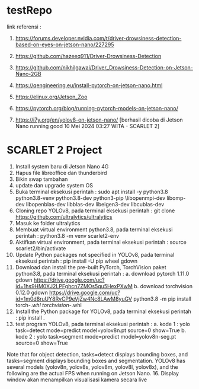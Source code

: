 # testRepo
link referensi :
1. https://forums.developer.nvidia.com/t/driver-drowsiness-detection-based-on-eyes-on-jetson-nano/227295
2. https://github.com/hazeeq911/Driver-Drowsiness-Detection
3. https://github.com/nikhilgawai/Driver_Drowsiness-Detection-on-Jetson-Nano-2GB


1. https://qengineering.eu/install-pytorch-on-jetson-nano.html
2. https://elinux.org/Jetson_Zoo
3. https://pytorch.org/blog/running-pytorch-models-on-jetson-nano/
4. https://i7y.org/en/yolov8-on-jetson-nano/ [berhasil dicoba di Jetson Nano running good 10 Mei 2024 03:27 WITA - SCARLET 2]

# SCARLET 2 Project
1. Install system baru di Jetson Nano 4G
2. Hapus file libreoffice dan thunderbird
3. Bikin swap tambahan
4. update dan upgrade system OS
5. Buka terminal eksekusi perintah :
   sudo apt install -y python3.8 python3.8-venv python3.8-dev python3-pip \libopenmpi-dev libomp-dev libopenblas-dev libblas-dev libeigen3-dev libcublas-dev
6. Cloning repo YOLOv8,
   pada terminal eksekusi perintah :
   git clone https://github.com/ultralytics/ultralytics
8. Masuk ke folder ultralytics
9. Membuat virtual environment python3.8,
   pada terminal eksekusi perintah :
   python3.8 -m venv scarlet2-env
10. Aktifkan virtual environment,
   pada terminal eksekusi perintah :
   source scarlet2/bin/activate
11. Update Python packages not specified in YOLOv8,
   pada terminal eksekusi perintah :
   pip install -U pip wheel gdown
12. Download dan install the pre-built PyTorch, TorchVision paket python3.8,
   pada terminal eksekusi perintah :
   a. download pytorch 1.11.0
   gdown https://drive.google.com/uc?id=1hs9HM0XJ2LPFghcn7ZMOs5qu5HexPXwM
   b. download torchvision 0.12.0
   gdown https://drive.google.com/uc?id=1m0d8ruUY8RvCP9eVjZw4Nc8LAwM8yuGV
   python3.8 -m pip install torch-*.whl torchvision-*.whl
14. Install the Python package for YOLOv8,
   pada terminal eksekusi perintah :
   pip install .
15. test program YOLOv8,
   pada terminal eksekusi perintah :
    a. kode 1 : yolo task=detect mode=predict model=yolov8n.pt source=0 show=True
    b. kode 2 : yolo task=segment mode=predict model=yolov8n-seg.pt source=0 show=True
   
   Note that for object detection, tasks=detect displays bounding boxes, and tasks=segment displays bounding boxes and segmentation.
   YOLOv8 has several models (yolov8n, yolov8s, yolov8m, yolov8l, yolov8x), and the following are the actual FPS when running on Jetson Nano.
16. Display window akan menampilkan visualisasi kamera secara live
